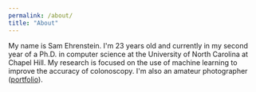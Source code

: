 ```yaml
---
permalink: /about/
title: "About"
---
```


My name is Sam Ehrenstein. I'm 23 years old and currently in my second year of a Ph.D. in computer science at the University of North Carolina at Chapel Hill. My research is focused on the use of machine learning to improve the accuracy of colonoscopy. I'm also an amateur photographer ([portfolio](/portfolio/)).